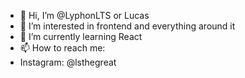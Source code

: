 - 👋 Hi, I’m @LyphonLTS or Lucas
- 👀 I’m interested in frontend and everything around it
- 🌱 I’m currently learning React
- 📫 How to reach me:
- Instagram: @lsthegreat

<!---
LyphonLTS/LyphonLTS is a ✨ special ✨ repository because its `README.md` (this file) appears on your GitHub profile.
You can click the Preview link to take a look at your changes.
--->
